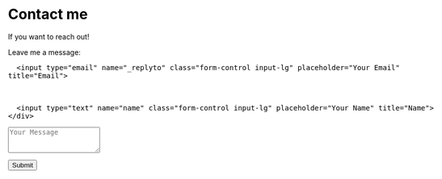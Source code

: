 ﻿---
layout: page
title: Contact me
subtitle: If you want to reach out!
css: “/css/contactme.css”
---

<form action="https://formspree.io/f/xgepoaoe" method="POST" class="form" id="contact-form">

  <p>Leave me a message:</p>

  <div class="row">


      <input type="email" name="_replyto" class="form-control input-lg" placeholder="Your Email" title="Email">



      <input type="text" name="name" class="form-control input-lg" placeholder="Your Name" title="Name">
    </div>


  <input type="hidden" name="_subject" value="New submission from sladewinter.github.io">



  <textarea type="text" name="content" class="form-control input-lg" placeholder="Your Message" title="Message" required="required" rows="3"></textarea>



  <input type="text" name="_gotcha" style="display:none">

  <input type="hidden" name="_next" value="./aboutme?message=Your message was sent successfully, thanks!" />
  
  <button type="submit" class="btn btn-lg btn-primary">Submit</button>

</form>
